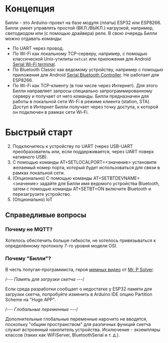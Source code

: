 # Концепция
Билли - это Arduino-проект на базе модуля (платы) ESP32 или ESP8266. Билли умеет управлять простой (ВКЛ./ВЫКЛ.) нагрузкой, например, светодиодом или (с помощью драйвера) реле.
В свою очередь Билли можно отдавать команды:
+ По UART через провод.
+ По Wi-Fi как локальному TCP-серверу, например, с помощью классической Unix-утилиты `netcat` или приложения для Android [Serial Wi-Fi terminal](https://serial-wifi-terminal.en.softonic.com/android).   
+ По Bluetooth Classic как ведомому устройству, например с помощью приложения для Android [Serial Bluetooth Controller](https://bluetooth-serial-controller.en.softonic.com/android). Не работает для ESP8266.
+ По Wi-Fi как TCP-клиенту (в том числе через Интернет). Для этого Билли направляет запросы специально запрограммированному серверу и получает от него команды.
Билли предназначен для работы в локальной сети Wi-Fi в режиме клиента (station, STA). Доступ в Интернет Билли получает через точку доступа, к которой он подключен в рамках сети Wi-Fi.

# Быстрый старт

2. Подключитесь к устройству по UART (через USB-UART преобразователь или, если поддерживается, через UART поверх нативного USB).
3. С помощью команды AT+SETLOCALPORT=<значение> установите желаемый номер порта, который будет использоваться для связи в рамках локальной сети.
4. (Опционально) С помощью команды AT+SETBTDEVNAME=<значение> задайте для Билли имя ведомого устройства Bluetooth, затем с помощью команды AT+SETBT=ON включите Bluetooth и перезагрузите устройство.
5. (Опционально) IoT

## Справедливые вопросы
### Почему не MQTT?
Хотелось обеспечить больше гибкости, не хотелось привязываться к определённому протоколу 7-го уровня модели OSI.

### Почему "Билли"?
В честь попугая-программиста, героя [мемных видео](https://www.youtube.com/watch?v=0MhVkKHYUAY&list=PLkdGijFCNuVmu35l6EJxdvsvf7xj4EQVf&index=21) от [Mr. P Solver](https://www.youtube.com/c/mrpsolver).

/*--- Память для загрузки скетча ---*/

Если среда разработки сообщает о недостатке у ESP32 памяти для загрузки скетча,
попробуйте изменить в Arduino IDE опцию Partition Scheme на "Huge APP".


/*--- Глобальные переменные ---*/

Дополнительные глобальные переменные нарочито не вводятся, поскольку
"общим пространством" для различных функций скетча служит встроенный
накопитель устройства. Исключение - экземпляры классов (таких как
WiFiServer, BluetoothSerial и т. д.).

